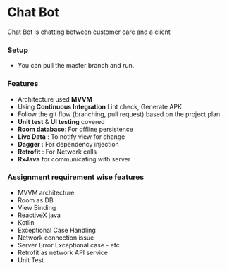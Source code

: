 # Chat Bot

Chat Bot is chatting between customer care and a client

### Setup
- You can pull the master branch and run.

### Features
- Architecture used **MVVM**
- Using **Continuous Integration** Lint check, Generate APK
- Follow the git flow (branching, pull request) based on the project plan
- **Unit test** & **UI testing** covered
- __Room database__: For offline persistence
- __Live Data__ : To notify view for change
- __Dagger__ : For dependency injection
- __Retrofit__ : For Network calls
- __RxJava__ for communicating with server

### Assignment requirement wise features
- MVVM architecture
- Room as DB
- View Binding
- ReactiveX java
- Kotlin
- Exceptional Case Handling
- Network connection issue
- Server Error Exceptional case - etc
- Retrofit as network API service
- Unit Test

